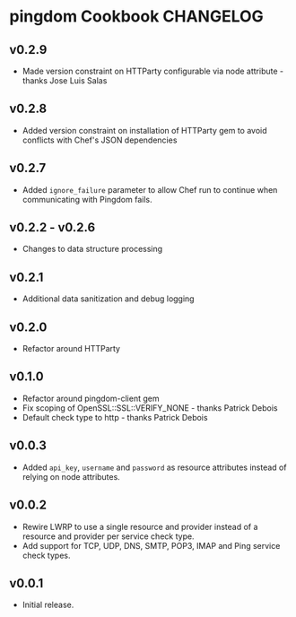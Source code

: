 pingdom Cookbook CHANGELOG
==========================

## v0.2.9
* Made version constraint on HTTParty configurable via node attribute - thanks Jose Luis Salas

## v0.2.8
* Added version constraint on installation of HTTParty gem to avoid conflicts with Chef's JSON dependencies

## v0.2.7
* Added `ignore_failure` parameter to allow Chef run to continue when communicating with Pingdom fails.

## v0.2.2 - v0.2.6
* Changes to data structure processing

## v0.2.1
* Additional data sanitization and debug logging

## v0.2.0
* Refactor around HTTParty

## v0.1.0
* Refactor around pingdom-client gem
* Fix scoping of OpenSSL::SSL::VERIFY_NONE - thanks Patrick Debois
* Default check type to http - thanks Patrick Debois

## v0.0.3
* Added `api_key`, `username` and `password` as resource attributes instead of relying on node attributes.

## v0.0.2
* Rewire LWRP to use a single resource and provider instead of a resource and provider per service check type.
* Add support for TCP, UDP, DNS, SMTP, POP3, IMAP and Ping service check types.

## v0.0.1
* Initial release.
